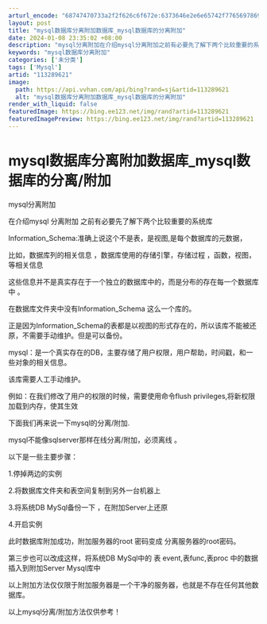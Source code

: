 ```yaml
---
arturl_encode: "68747470733a2f2f626c6f672e:6373646e2e6e65742f77656978696e5f33353632363037372f:61727469636c652f64657461696c732f313133323839363231"
layout: post
title: "mysql数据库分离附加数据库_mysql数据库的分离附加"
date: 2024-01-08 23:35:02 +08:00
description: "mysql分离附加在介绍mysql分离附加之前有必要先了解下两个比较重要的系统库Informatio"
keywords: "mysql数据库分离附加"
categories: ['未分类']
tags: ['Mysql']
artid: "113289621"
image:
  path: https://api.vvhan.com/api/bing?rand=sj&artid=113289621
  alt: "mysql数据库分离附加数据库_mysql数据库的分离附加"
render_with_liquid: false
featuredImage: https://bing.ee123.net/img/rand?artid=113289621
featuredImagePreview: https://bing.ee123.net/img/rand?artid=113289621
---
```


# mysql数据库分离附加数据库\_mysql数据库的分离/附加

mysql分离附加

在介绍mysql 分离附加 之前有必要先了解下两个比较重要的系统库

Information\_Schema:准确上说这个不是表，是视图,是每个数据库的元数据，

比如，数据库列的相关信息 ，数据库使用的存储引擎，存储过程 ，函数，视图，等相关信息

这些信息并不是真实存在于一个独立的数据库中的，而是分布的存在每一个数据库中 。

在数据库文件夹中没有Information\_Schema 这么一个库的。

正是因为Information\_Schema的表都是以视图的形式存在的，所以该库不能被还原，不需要手动维护。但是可以备份。

mysql：是一个真实存在的DB，主要存储了用户权限，用户帮助，时间戳，和一些对象的相关信息。

该库需要人工手动维护。

例如：在我们修改了用户的权限的时候，需要使用命令flush privileges,将新权限加载到内存，使其生效

下面我们再来说一下mysql的分离/附加.

mysql不能像sqlserver那样在线分离/附加，必须离线 。

以下是一些主要步骤：

1.停掉两边的实例

2.将数据库文件夹和表空间复制到另外一台机器上

3.将系统DB MySql备份一下 ，在附加Server上还原

4.开启实例

此时数据库附加成功，附加服务器的root 密码变成 分离服务器的root密码。

第三步也可以改成这样，将系统DB MySql中的 表 event,表func,表proc 中的数据插入到附加Server Mysql库中

以上附加方法仅仅限于附加服务器是一个干净的服务器，也就是不存在任何其他数据库。

以上mysql分离/附加方法仅供参考！